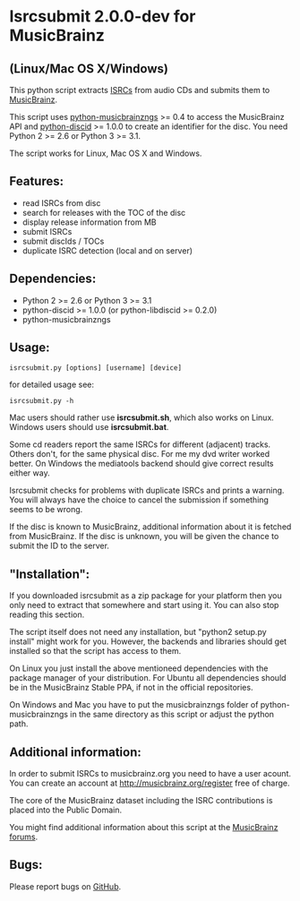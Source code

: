 Isrcsubmit 2.0.0-dev for MusicBrainz
================================
(Linux/Mac OS X/Windows)
------------------------

This python script extracts
[ISRCs](http://en.wikipedia.org/wiki/International_Standard_Recording_Code)
from audio CDs
and submits them to [MusicBrainz](http://musicbrainz.org).

This script uses
[python-musicbrainzngs](http://musicbrainz.org/doc/python-musicbrainz-ngs) >= 0.4
to access the MusicBrainz API
and [python-discid](https://python-discid.readthedocs.org/) >= 1.0.0
to create an identifier for the disc.
You need Python 2 >= 2.6 or Python 3 >= 3.1.

The script works for Linux, Mac OS X and Windows.


Features:
--------

* read ISRCs from disc
* search for releases with the TOC of the disc
* display release information from MB
* submit ISRCs
* submit discIds / TOCs
* duplicate ISRC detection (local and on server)


Dependencies:
-------------

* Python 2 >= 2.6 or Python 3 >= 3.1
* python-discid >= 1.0.0 (or python-libdiscid >= 0.2.0)
* python-musicbrainzngs


Usage:
------

    isrcsubmit.py [options] [username] [device]

for detailed usage see:

    isrcsubmit.py -h

Mac users should rather use **isrcsubmit.sh**, which also works on Linux.
Windows users should use **isrcsubmit.bat**.

Some cd readers report the same ISRCs for different (adjacent) tracks.
Others don't, for the same physical disc.
For me my dvd writer worked better.
On Windows the mediatools backend should give correct results either way.

Isrcsubmit checks for problems with duplicate ISRCs and prints a warning.
You will always have the choice to cancel the submission if something
seems to be wrong.

If the disc is known to MusicBrainz, additional information about it
is fetched from MusicBrainz.
If the disc is unknown, you will be given the chance to submit the ID
to the server.


"Installation":
---------------

If you downloaded isrcsubmit as a zip package for your platform
then you only need to extract that somewhere and start using it.
You can also stop reading this section.

The script itself does not need any installation,
but "python2 setup.py install" might work for you.
However, the backends and libraries should get
installed so that the script has access to them.

On Linux you just install the above mentioneed dependencies with
the package manager of your distribution.
For Ubuntu all dependencies should be in the MusicBrainz Stable PPA,
if not in the official repositories.

On Windows and Mac you have to put the musicbrainzngs folder of
python-musicbrainzngs in the same directory as this script or
adjust the python path.


Additional information:
-----------------------

In order to submit ISRCs to musicbrainz.org you need to have a user acount.
You can create an account at http://musicbrainz.org/register free of charge.

The core of the MusicBrainz dataset including the ISRC contributions is placed
into the Public Domain.

You might find additional information about this script at the
[MusicBrainz forums](http://forums.musicbrainz.org/viewtopic.php?id=3444).


Bugs:
-----

Please report bugs on
[GitHub](https://github.com/JonnyJD/musicbrainz-isrcsubmit).
